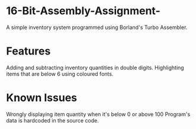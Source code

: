 # 16-Bit-Assembly-Assignment-
A simple inventory system programmed using Borland's Turbo Assembler.
# Features
Adding and subtracting inventory quantities in double digits. 
Highlighting items that are below 6 using coloured fonts.
# Known Issues
Wrongly displaying item quantity when it's below 0 or above 100
Program's data is hardcoded in the source code.
